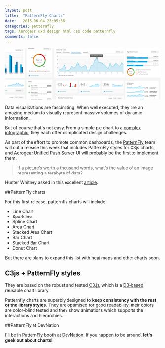 ```yaml
---
layout: post
title:  "PatternFly Charts"
date:   2015-06-04 23:05:36
categories: patternfly
tags: Aerogear uxd design html css code patternfly
comments: false
---
```


![Patternfly Charts](/img/charts/patternfly-charts.png)


Data visualizations are fascinating. When well executed, they are an amazing medium to visually represent massive volumes of dynamic information.

But of course that's not easy.  From a simple pie chart to a [complex infographic](https://www.pinterest.com/jeeda85/dashboards-uiux-and-chart/), they each offer complicated design challenges.

As part of the effort to promote common dashboards, the [PatternFly](https://www.patternfly.org/) team will cut a release this week that includes PatternFly styles for C3js charts, and [Aerogear Unified Push Server](https://aerogear.org/) UI will probably be the first to implement them.

>If a picture’s worth a thousand words, what’s the value of an image representing a terabyte of data?

Hunter Whitney asked in this excellent [article](http://uxmag.com/articles/beyond-the-pie-chart).

##PatternFly charts

For this first release, patternfly charts will include:

- Line Chart
- Sparkline
- Spline Chart
- Area Chart
- Stacked Area Chart
- Bar Chart
- Stacked Bar Chart
- Donut Chart

But there are plans to expand this list with heat maps and other charts soon.

## C3js + PatternFly styles

They are based on the robust and tested [C3.js](http://c3js.org), which is a [D3-based](http://d3js.org) reusable chart library.

Patternfly charts are superbly designed to **keep consistency with the rest of the library styles**. They are optimised for good readability, their colors are color-blind tested and they show animations which supports the interactions and hierarchies.

##PatternFly at DevNation

I'll be in PatternFly booth at [DevNation](http://www.devnation.org). If you happen to be around, **let's geek out about charts!**